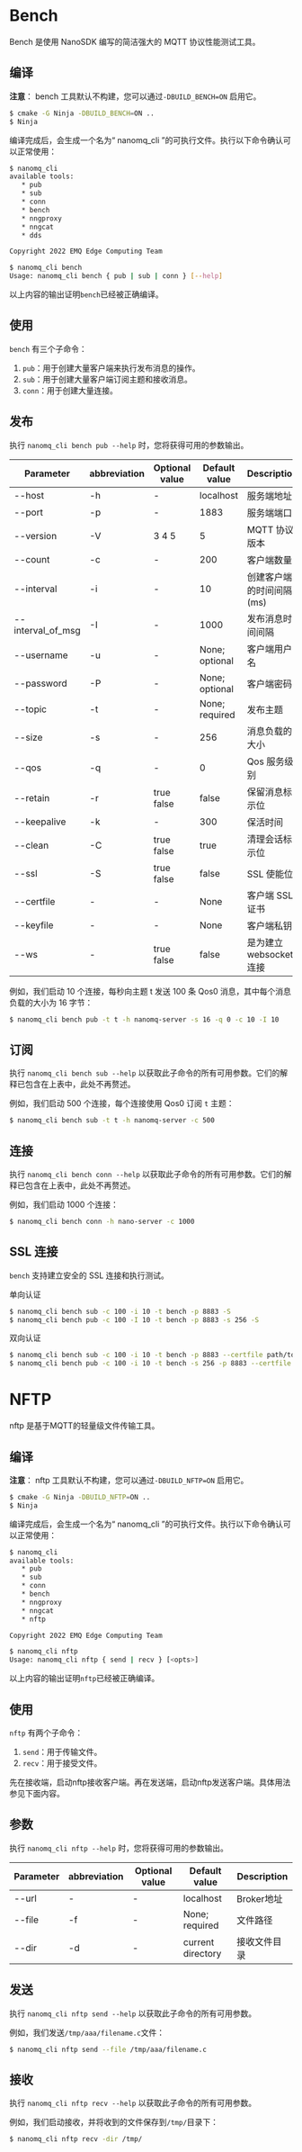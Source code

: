 # Bench

Bench 是使用 NanoSDK 编写的简洁强大的 MQTT 协议性能测试工具。

## 编译 

**注意**： bench 工具默认不构建，您可以通过`-DBUILD_BENCH=ON` 启用它。

```bash
$ cmake -G Ninja -DBUILD_BENCH=ON ..
$ Ninja
```

编译完成后，会生成一个名为“ nanomq_cli ”的可执行文件。执行以下命令确认可以正常使用：

```bash
$ nanomq_cli 
available tools:
   * pub
   * sub
   * conn
   * bench
   * nngproxy
   * nngcat
   * dds

Copyright 2022 EMQ Edge Computing Team
```

```bash
$ nanomq_cli bench
Usage: nanomq_cli bench { pub | sub | conn } [--help]
```

以上内容的输出证明`bench`已经被正确编译。

## 使用

`bench` 有三个子命令：

1. `pub`：用于创建大量客户端来执行发布消息的操作。
2. `sub`：用于创建大量客户端订阅主题和接收消息。
3. `conn`：用于创建大量连接。

## 发布

执行 `nanomq_cli bench pub --help` 时，您将获得可用的参数输出。

| Parameter         | abbreviation | Optional value | Default value  | Description               |
| ----------------- | ------------ | -------------- | -------------- | ------------------------- |
| --host            | -h           | -              | localhost      | 服务端地址                |
| --port            | -p           | -              | 1883           | 服务端端口                |
| --version         | -V           | 3 4 5          | 5              | MQTT 协议版本             |
| --count           | -c           | -              | 200            | 客户端数量                |
| --interval        | -i           | -              | 10             | 创建客户端的时间间隔 (ms) |
| --interval_of_msg | -I           | -              | 1000           | 发布消息时间间隔          |
| --username        | -u           | -              | None; optional | 客户端用户名              |
| --password        | -P           | -              | None; optional | 客户端密码                |
| --topic           | -t           | -              | None; required | 发布主题                  |
| --size            | -s           | -              | 256            | 消息负载的大小            |
| --qos             | -q           | -              | 0              | Qos 服务级别              |
| --retain          | -r           | true false     | false          | 保留消息标示位            |
| --keepalive       | -k           | -              | 300            | 保活时间                  |
| --clean           | -C           | true false     | true           | 清理会话标示位            |
| --ssl             | -S           | true false     | false          | SSL 使能位                |
| --certfile        | -            | -              | None           | 客户端 SSL 证书           |
| --keyfile         | -            | -              | None           | 客户端私钥                |
| --ws              | -            | true false     | false          | 是为建立 websocket 连接   |

例如，我们启动 10 个连接，每秒向主题 t 发送 100 条 Qos0 消息，其中每个消息负载的大小为 16 字节：

```bash
$ nanomq_cli bench pub -t t -h nanomq-server -s 16 -q 0 -c 10 -I 10
```

## 订阅

执行 `nanomq_cli bench sub --help` 以获取此子命令的所有可用参数。它们的解释已包含在上表中，此处不再赘述。

例如，我们启动 500 个连接，每个连接使用 Qos0 订阅 `t` 主题：

```bash
$ nanomq_cli bench sub -t t -h nanomq-server -c 500
```

## 连接

执行 `nanomq_cli bench conn --help` 以获取此子命令的所有可用参数。它们的解释已包含在上表中，此处不再赘述。

例如，我们启动 1000 个连接：

```bash
$ nanomq_cli bench conn -h nano-server -c 1000
```

## SSL 连接

`bench` 支持建立安全的 SSL 连接和执行测试。

单向认证

```bash
$ nanomq_cli bench sub -c 100 -i 10 -t bench -p 8883 -S
$ nanomq_cli bench pub -c 100 -I 10 -t bench -p 8883 -s 256 -S
```

双向认证

```bash
$ nanomq_cli bench sub -c 100 -i 10 -t bench -p 8883 --certfile path/to/client-cert.pem --keyfile path/to/client-key.pem
$ nanomq_cli bench pub -c 100 -i 10 -t bench -s 256 -p 8883 --certfile path/to/client-cert.pem --keyfile path/to/client-key.pem
```

##

# NFTP

nftp 是基于MQTT的轻量级文件传输工具。

## 编译 

**注意**： nftp 工具默认不构建，您可以通过`-DBUILD_NFTP=ON` 启用它。

```bash
$ cmake -G Ninja -DBUILD_NFTP=ON ..
$ Ninja
```

编译完成后，会生成一个名为“ nanomq_cli ”的可执行文件。执行以下命令确认可以正常使用：

```bash
$ nanomq_cli 
available tools:
   * pub
   * sub
   * conn
   * bench
   * nngproxy
   * nngcat
   * nftp

Copyright 2022 EMQ Edge Computing Team
```

```bash
$ nanomq_cli nftp
Usage: nanomq_cli nftp { send | recv } [<opts>]
```

以上内容的输出证明`nftp`已经被正确编译。

## 使用

`nftp` 有两个子命令：

1. `send`：用于传输文件。
2. `recv`：用于接受文件。

先在接收端，启动nftp接收客户端。再在发送端，启动nftp发送客户端。具体用法参见下面内容。

## 参数

执行 `nanomq_cli nftp --help` 时，您将获得可用的参数输出。

| Parameter         | abbreviation | Optional value | Default value     | Description               |
| ----------------- | ------------ | -------------- | ----------------- | ------------------------- |
| --url             | -            | -              | localhost         | Broker地址                |
| --file            | -f           | -              | None; required    | 文件路径                  |
| --dir             | -d           | -              | current directory | 接收文件目录               |

## 发送

执行 `nanomq_cli nftp send --help` 以获取此子命令的所有可用参数。

例如，我们发送`/tmp/aaa/filename.c`文件：

```bash
$ nanomq_cli nftp send --file /tmp/aaa/filename.c
```

## 接收

执行 `nanomq_cli nftp recv --help` 以获取此子命令的所有可用参数。

例如，我们启动接收，并将收到的文件保存到`/tmp/`目录下：

```bash
$ nanomq_cli nftp recv -dir /tmp/
```

